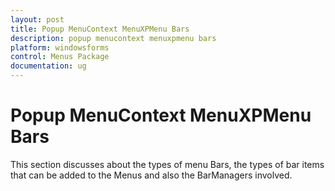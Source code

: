 ```yaml
---
layout: post
title: Popup MenuContext MenuXPMenu Bars
description: popup menucontext menuxpmenu bars
platform: windowsforms
control: Menus Package 
documentation: ug
---
```

# Popup MenuContext MenuXPMenu Bars

This section discusses about the types of menu Bars, the types of bar items that can be added to the Menus and also the BarManagers involved.